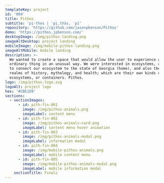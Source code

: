 ```yaml
---
templateKey: project
id: '004'
title: Pithos
subtitle: 'pi·​thos | ˈpiˌthäs, ˈpī'
repository: 'https://github.com/jasonpbenson/Pithos'
demo: 'https://pithos.jpbenson.com/'
desktopImage: /img/pithos-landing.png
imageAltDesktop: project landing
mobileImage: /img/mobile-pithos-landing.png
imageAltMobile: mobile landing
description: >-
  We wanted to create a space that would allow the user to experience an
  ordinary thing in an unusual way. We were interested in ecosystems, and wanted
  to connect our ecosystem to the state of Georgia (home), and also the larger
  realms of history, mythology, and health; which are their own kinds of
  ecosystems, or containers. Pithos.
logo: /img/pithos-logo.svg
logoAlt: project logo
hex: '#CBE1D9'
sections:
  - sectionImages:
      - id: pith-fin-001
        image: /img/pithos-animals.png
        imageLabel: content menu
      - id: pith-fin-002
        image: /img/pithos-animals-card.png
        imageLabel: content menu hover animation
      - id: pith-fin-003
        image: /img/pithos-animals-modal.png
        imageLabel: information modal
      - id: pith-fin-004
        image: /img/mobile-pithos-animals.png
        imageLabel: mobile content menu
      - id: pith-fin-005
        image: /img/mobile-pithos-animals-modal.png
        imageLabel: mobile information modal
    sectionTitle: Finals
---
```


